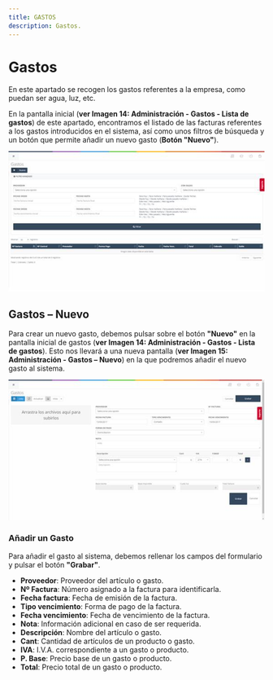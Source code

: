 ```yaml
---
title: GASTOS
description: Gastos.
---
```


# Gastos

En este apartado se recogen los gastos referentes a la empresa, como puedan ser agua, luz, etc.

En la pantalla inicial (**ver Imagen 14: Administración - Gastos - Lista de gastos**) de este apartado, encontramos el listado de las facturas referentes a los gastos introducidos en el sistema, así como unos filtros de búsqueda y un botón que permite añadir un nuevo gasto (**Botón "Nuevo"**).

![Imagen](../../../assets/tu_empresa/gastos1.jpg)


## Gastos – Nuevo

Para crear un nuevo gasto, debemos pulsar sobre el botón **"Nuevo"** en la pantalla inicial de gastos (**ver Imagen 14: Administración - Gastos - Lista de gastos**). Esto nos llevará a una nueva pantalla (**ver Imagen 15: Administración - Gastos – Nuevo**) en la que podremos añadir el nuevo gasto al sistema.

![Imagen](../../../assets/tu_empresa/gastos2.jpg)

### Añadir un Gasto  

Para añadir el gasto al sistema, debemos rellenar los campos del formulario y pulsar el botón **"Grabar"**.  

- **Proveedor**: Proveedor del artículo o gasto.  
- **Nº Factura**: Número asignado a la factura para identificarla.  
- **Fecha factura**: Fecha de emisión de la factura.  
- **Tipo vencimiento**: Forma de pago de la factura.  
- **Fecha vencimiento**: Fecha de vencimiento de la factura.  
- **Nota**: Información adicional en caso de ser requerida.  
- **Descripción**: Nombre del artículo o gasto.  
- **Cant**: Cantidad de artículos de un producto o gasto.  
- **IVA**: I.V.A. correspondiente a un gasto o producto.  
- **P. Base**: Precio base de un gasto o producto.  
- **Total**: Precio total de un gasto o producto.  